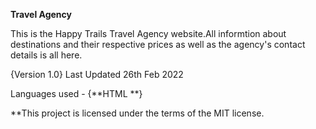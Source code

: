 **Travel Agency**

This is the Happy Trails Travel Agency website.All informtion about destinations and their respective prices as well as the agency's contact details is all here.

{Version 1.0} Last Updated 26th Feb 2022

Languages used - {**HTML **}

**This project is licensed under the terms of the MIT license.
